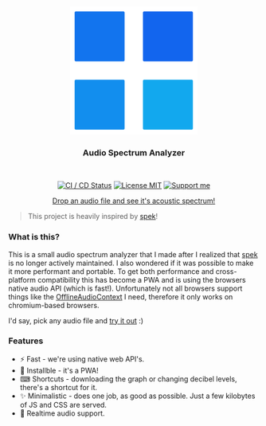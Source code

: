 <h3 align="center">
    <img src="public/icons/maskable-256x256.png" alt="Logo" height="256">
</h3>

<h3 align="center">
    Audio Spectrum Analyzer
</h3>

<br/>

<p align="center">
  <a href="https://github.com/Simonwep/reinisch.io/actions?query=workflow%3ACI"><img
     alt="CI / CD Status"
     src="https://github.com/Simonwep/spectrum/workflows/CI/badge.svg"/></a>
  <a href="https://choosealicense.com/licenses/mit/"><img
     alt="License MIT"
     src="https://img.shields.io/badge/licence-MIT-ae15cc.svg"></a>
  <a href="https://github.com/sponsors/Simonwep"><img
     alt="Support me"
     src="https://img.shields.io/badge/github-support-6a15cc.svg"></a>
</p>

<p align="center">
  <a href="https://spectrum.reinisch.io">Drop an audio file and see it's acoustic spectrum!</a>
<p>

> This project is heavily inspired by [spek](https://github.com/alexkay/spek)!

### What is this?

This is a small audio spectrum analyzer that I made after I realized that [spek](https://github.com/alexkay/spek) is no longer actively maintained.
I also wondered if it was possible to make it more performant and portable.
To get both performance and cross-platform compatibility this has become a PWA and is using the browsers native audio API (which is fast!).
Unfortunately not all browsers support things like the [OfflineAudioContext](https://developer.mozilla.org/en-US/docs/Web/API/OfflineAudioContext) I need, therefore it only works
on chromium-based browsers.

I'd say, pick any audio file and [try it out](https://spectrum.reinisch.io) :)

### Features

* ⚡ Fast - we're using native web API's.
* 🔽 Installble - it's a PWA!
* ⌨ Shortcuts - downloading the graph or changing decibel levels, there's a shortcut for it.
* ✨ Minimalistic - does one job, as good as possible. Just a few kilobytes of JS and CSS are served.
* 🔴 Realtime audio support.
